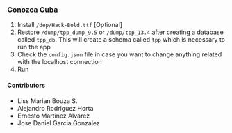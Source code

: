 ### Conozca Cuba
1. Install ```/dep/Hack-Bold.ttf``` [Optional]
2. Restore ```/dump/tpp_dump_9.5``` or ```/dump/tpp_13.4``` after creating a database called ```tpp_db```. This will create a schema called ```tpp``` which is necessary to run the app
3. Check the ```config.json``` file in case you want to change anything related with the localhost connection
3. Run

#### Contributors
- Liss Marian Bouza S.
- Alejandro Rodriguez Horta
- Ernesto Martinez Alvarez
- Jose Daniel Garcia Gonzalez
